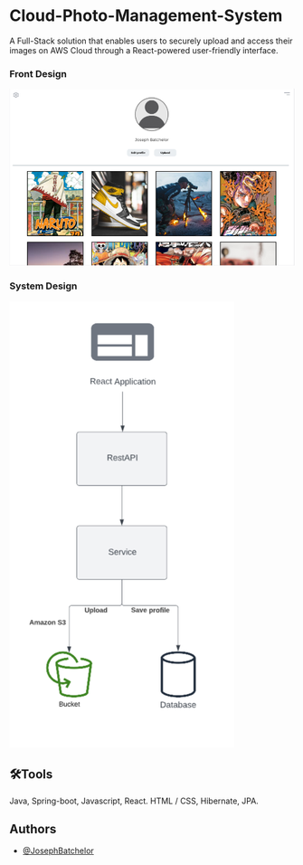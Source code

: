 
# Cloud-Photo-Management-System

A Full-Stack solution that enables users to securely upload and access their images on AWS Cloud through a React-powered user-friendly interface.



### Front Design
![Frontend Design](https://github.com/JosephBatchelor/Cloud-Photo-Management-System/blob/main/RDME/Frontend-Design.png)

### System Design
![UML System Diagram](https://github.com/JosephBatchelor/Cloud-Photo-Management-System/blob/main/RDME/C-P-M-S%20UML%20diagram.png)


## 🛠Tools
Java, Spring-boot, Javascript, React. HTML / CSS, Hibernate, JPA.  


## Authors

- [@JosephBatchelor](https://github.com/JosephBatchelor)

